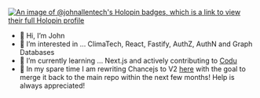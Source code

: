 
[![An image of @johnallentech's Holopin badges, which is a link to view their full Holopin profile](https://holopin.me/johnallentech)](https://holopin.io/@johnallentech)

- 👋 Hi, I’m John
- 👀 I’m interested in ... ClimaTech, React, Fastify, AuthZ, AuthN and Graph Databases
- 🌱 I’m currently learning ... Next.js and actively contributing to [Codu](https://github.com/codu-code/codu)
- 🚀 In my spare time I am rewriting Chancejs to V2 [here](https://github.com/JohnAllenTech/chancejs) with the goal to merge it back to the main repo within the next few months! Help is always appreciated!

<!---
JohnAllenTech/JohnAllenTech is a ✨ special ✨ repository because its `README.md` (this file) appears on your GitHub profile.
You can click the Preview link to take a look at your changes.
--->
